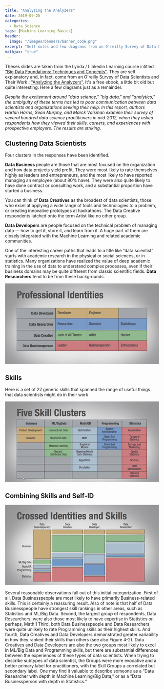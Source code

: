 ```yaml
---
title: "Analyzing the Analyzers"
date: 2019-09-25
categories:
  - Data Science
tags: [Machine Learning Basics]
header:
  image: "/images/banners/banner_code.png"
excerpt: "Self notes and few diagrams from an O'reilly Survey of Data Scientists and Their Work"
mathjax: "true"
---
```


Theses slides are taken from the Lynda / Linkedin Learning course intitled ["Big Data Foundations: Techniques and Concepts"](https://www.lynda.com/Data-Science-tutorials/Techniques-Concepts-Big-Data/158656-2.html). They are self explanatory and, in fact, come from an O'reilly Survey of Data Scientists and Their Work : ["Analyzing the Analyzers"](https://www.oreilly.com/data/free/analyzing-the-analyzers.csp). It's a free ebook, a little bit old but quite interesting. Here a few diagrams just as a remainder.

*Despite the excitement around "data science," "big data," and "analytics," the ambiguity of these terms has led to poor communication between data scientists and organizations seeking their help. In this report, authors Harlan Harris, Sean Murphy, and Marck Vaisman examine their survey of several hundred data science practitioners in mid-2012, when they asked respondents how they viewed their skills, careers, and experiences with prospective employers. The results are striking.*

## Clustering Data Scientists

Four clusters in the responses have been identified.



**Data Business** people are those that are most focused on the organization and how data projects yield profit. They were most likely to rate themselves highly as leaders and entrepreneurs, and the most likely to have reported managing an employee (about 80% have). They
were also quite likely to have done contract or consulting work, and a
substantial proportion have started a business.

You can think of **Data Creatives** as the broadest of data scientists, those who excel at applying a wide range of tools and technologies to a problem, or creating innovative prototypes at hackathons. The Data Creative respondents latched onto the term Artist like no other group.

**Data Developers** are people focused on the technical problem of managing data — how to get it, store it, and learn from it. A huge part of them are closely integrated with the Machine Learning and related academic communities.

One of the interesting career paths that leads to a title like “data scientist” starts with academic research in the physical or social sciences, or in statistics. Many organizations have realized the value of deep academic training in the use of data to understand complex processes, even if their business domains may be quite different from classic scientific fields. **Data Researchers** tend to be from these backgrounds.

![png](/images/2019-09-25-Analyzing/1.professionnal_identities.png)

## Skills

Here is a set of 22 generic skills that spanned the range of useful things that data scientists might do in their work

![png](/images/2019-09-25-Analyzing/2.Five_skill_clusters.png)

## Combining Skills and Self-ID

![png](/images/2019-09-25-Analyzing/3.Crossed_Identities_and_skills.png)

Several reasonable observations fall out of this initial categorization.
First of all, Data Businesspeople are most likely to have primarily Business-related skills. This is certainly a reassuring result. Also of note is that half of Data Businesspeople have strongest skill rankings in other areas, such as Statistics and ML/Big Data. Second, the largest group of respondents, Data Researchers, were also those most likely to have expertise in Statistics or, perhaps, Math.1 Third, both Data Businesspeople and Data Researchers were quite unlikely to rate Programming skills as their highest skills. And fourth, Data Creatives and Data Developers demonstrated greater variability in how they ranked their skills than others (see also Figure 4-2). Data Creatives and Data Developers are also the two groups most likely to excel in ML/Big Data and Programming skills, but there are substantial differences between the experiences of these types of data scientists. When trying to describe subtypes of data scientist, the Groups were more evocative and a better primary label for practitioners, with the Skill Groups a correlated but secondary label. One may find it valuable to describe someone as a “Data Researcher with depth in Machine Learning/Big Data,” or as a “Data Businessperson with depth in Statistics.”
